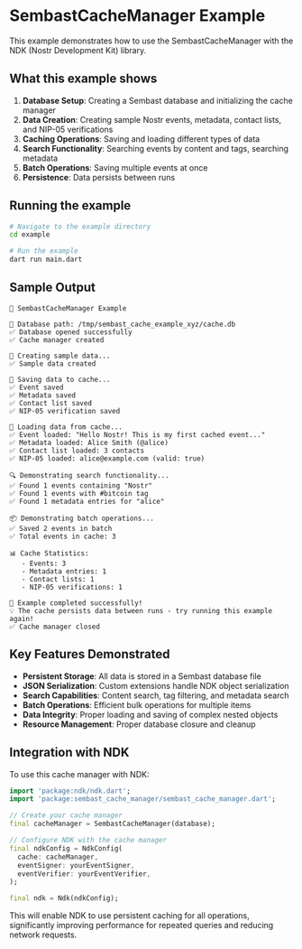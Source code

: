 # SembastCacheManager Example

This example demonstrates how to use the SembastCacheManager with the NDK (Nostr Development Kit) library.

## What this example shows

1. **Database Setup**: Creating a Sembast database and initializing the cache manager
2. **Data Creation**: Creating sample Nostr events, metadata, contact lists, and NIP-05 verifications
3. **Caching Operations**: Saving and loading different types of data
4. **Search Functionality**: Searching events by content and tags, searching metadata
5. **Batch Operations**: Saving multiple events at once
6. **Persistence**: Data persists between runs

## Running the example

```bash
# Navigate to the example directory
cd example

# Run the example
dart run main.dart
```

## Sample Output

```
🚀 SembastCacheManager Example

📁 Database path: /tmp/sembast_cache_example_xyz/cache.db
✅ Database opened successfully
✅ Cache manager created

📝 Creating sample data...
✅ Sample data created

💾 Saving data to cache...
✅ Event saved
✅ Metadata saved
✅ Contact list saved
✅ NIP-05 verification saved

📖 Loading data from cache...
✅ Event loaded: "Hello Nostr! This is my first cached event..."
✅ Metadata loaded: Alice Smith (@alice)
✅ Contact list loaded: 3 contacts
✅ NIP-05 loaded: alice@example.com (valid: true)

🔍 Demonstrating search functionality...
✅ Found 1 events containing "Nostr"
✅ Found 1 events with #bitcoin tag
✅ Found 1 metadata entries for "alice"

📦 Demonstrating batch operations...
✅ Saved 2 events in batch
✅ Total events in cache: 3

📊 Cache Statistics:
   - Events: 3
   - Metadata entries: 1
   - Contact lists: 1
   - NIP-05 verifications: 1

🎉 Example completed successfully!
💡 The cache persists data between runs - try running this example again!
✅ Cache manager closed
```

## Key Features Demonstrated

- **Persistent Storage**: All data is stored in a Sembast database file
- **JSON Serialization**: Custom extensions handle NDK object serialization
- **Search Capabilities**: Content search, tag filtering, and metadata search
- **Batch Operations**: Efficient bulk operations for multiple items
- **Data Integrity**: Proper loading and saving of complex nested objects
- **Resource Management**: Proper database closure and cleanup

## Integration with NDK

To use this cache manager with NDK:

```dart
import 'package:ndk/ndk.dart';
import 'package:sembast_cache_manager/sembast_cache_manager.dart';

// Create your cache manager
final cacheManager = SembastCacheManager(database);

// Configure NDK with the cache manager
final ndkConfig = NdkConfig(
  cache: cacheManager,
  eventSigner: yourEventSigner,
  eventVerifier: yourEventVerifier,
);

final ndk = Ndk(ndkConfig);
```

This will enable NDK to use persistent caching for all operations, significantly improving performance for repeated queries and reducing network requests.